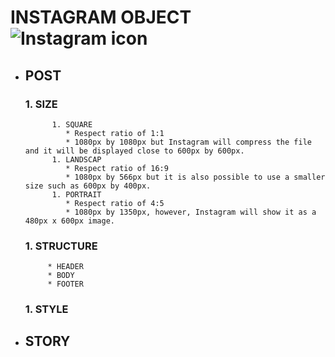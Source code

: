 # INSTAGRAM OBJECT ![Instagram icon](http://assets.stickpng.com/images/580b57fcd9996e24bc43c521.png)
  * ## **POST**
       ### 1. SIZE
              1. SQUARE
                 * Respect ratio of 1:1
                 * 1080px by 1080px but Instagram will compress the file and it will be displayed close to 600px by 600px.
              1. LANDSCAP
                 * Respect ratio of 16:9
                 * 1080px by 566px but it is also possible to use a smaller size such as 600px by 400px.
              1. PORTRAIT
                 * Respect ratio of 4:5
                 * 1080px by 1350px, however, Instagram will show it as a 480px x 600px image.
      ### 1. STRUCTURE
             * HEADER
             * BODY
             * FOOTER
      ### 1. STYLE
  * ## **STORY**
  
